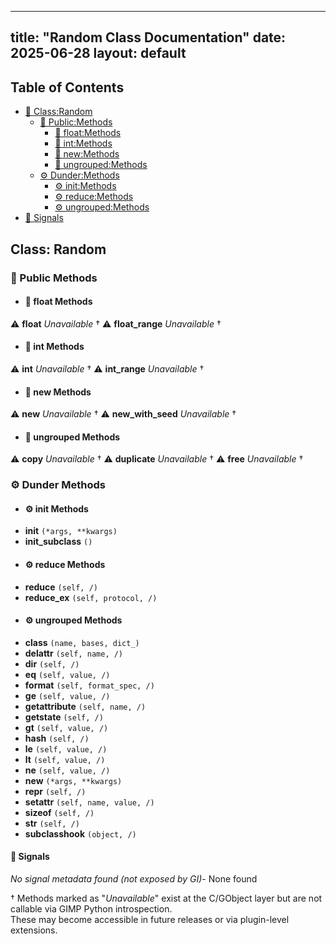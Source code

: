 <!-- Formatted by A³BS formatter.py -->
<!-- Generated by A³BS document.py -->
---
title: "Random Class Documentation"
date: 2025-06-28
layout: default
---

## Table of Contents
- [🔧 Class:Random](#class-random)
  - [ 🔹 Public:Methods](#public-methods)
    - [ 🔹 float:Methods](#float-methods)
    - [ 🔹 int:Methods](#int-methods)
    - [ 🔹 new:Methods](#new-methods)
    - [ 🔹 ungrouped:Methods](#ungrouped-methods)
  - [ ⚙ Dunder:Methods](#dunder-methods)
    - [ ⚙ init:Methods](#init-methods)
    - [ ⚙ reduce:Methods](#reduce-methods)
    - [ ⚙ ungrouped:Methods](#ungrouped-methods)
- [🔧 Signals](#signals-)
## Class: Random
### 🔹 Public Methods
<a name="public-methods"></a>
- #### 🔹 float Methods
<a name="float-methods"></a>
⚠️ **float** _Unavailable_ †
⚠️ **float_range** _Unavailable_ †
- #### 🔹 int Methods
<a name="int-methods"></a>
⚠️ **int** _Unavailable_ †
⚠️ **int_range** _Unavailable_ †
- #### 🔹 new Methods
<a name="new-methods"></a>
⚠️ **new** _Unavailable_ †
⚠️ **new_with_seed** _Unavailable_ †
- #### 🔹 ungrouped Methods
<a name="ungrouped-methods"></a>
⚠️ **copy** _Unavailable_ †
⚠️ **duplicate** _Unavailable_ †
⚠️ **free** _Unavailable_ †
### ⚙ Dunder Methods
<a name="dunder-methods"></a>
- #### ⚙ init Methods
<a name="init-methods"></a>
  - **__init__** `(*args, **kwargs)`
  - **__init_subclass__** `()`
- #### ⚙ reduce Methods
<a name="reduce-methods"></a>
  - **__reduce__** `(self, /)`
  - **__reduce_ex__** `(self, protocol, /)`
- #### ⚙ ungrouped Methods
<a name="ungrouped-methods"></a>
  - **__class__** `(name, bases, dict_)`
  - **__delattr__** `(self, name, /)`
  - **__dir__** `(self, /)`
  - **__eq__** `(self, value, /)`
  - **__format__** `(self, format_spec, /)`
  - **__ge__** `(self, value, /)`
  - **__getattribute__** `(self, name, /)`
  - **__getstate__** `(self, /)`
  - **__gt__** `(self, value, /)`
  - **__hash__** `(self, /)`
  - **__le__** `(self, value, /)`
  - **__lt__** `(self, value, /)`
  - **__ne__** `(self, value, /)`
  - **__new__** `(*args, **kwargs)`
  - **__repr__** `(self, /)`
  - **__setattr__** `(self, name, value, /)`
  - **__sizeof__** `(self, /)`
  - **__str__** `(self, /)`
  - **__subclasshook__** `(object, /)`
#### 📣 Signals
<a name="signals-"></a>
_No signal metadata found (not exposed by GI)_- None found

† Methods marked as "_Unavailable_" exist at the C/GObject layer but are not callable via GIMP Python introspection.  
These may become accessible in future releases or via plugin-level extensions.